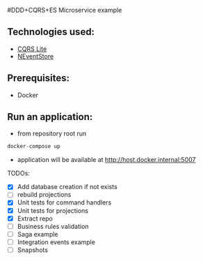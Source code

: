 #DDD+CQRS+ES Microservice example

## Technologies used:
- [CQRS Lite](https://github.com/gautema/CQRSlite)
- [NEventStore](https://github.com/NEventStore/NEventStore)

## Prerequisites:

- Docker

## Run an application:

- from repository root run

```c#
docker-compose up
```

- application will be available at http://host.docker.internal:5007

TODOs:
- [x] Add database creation if not exists
- [ ] rebuild projections
- [x] Unit tests for command handlers
- [x] Unit tests for projections
- [x] Extract repo
- [ ] Business rules validation
- [ ] Saga example
- [ ] Integration events example
- [ ] Snapshots